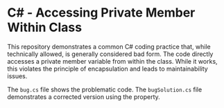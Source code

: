 # C# - Accessing Private Member Within Class

This repository demonstrates a common C# coding practice that, while technically allowed, is generally considered bad form.  The code directly accesses a private member variable from within the class. While it works, this violates the principle of encapsulation and leads to maintainability issues.

The `bug.cs` file shows the problematic code. The `bugSolution.cs` file demonstrates a corrected version using the property.